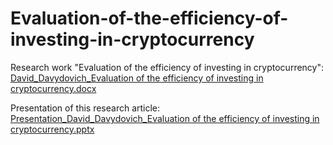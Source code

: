 # Evaluation-of-the-efficiency-of-investing-in-cryptocurrency
Research work "Evaluation of the efficiency of investing in cryptocurrency": 
[David_Davydovich_Evaluation of the efficiency of investing in cryptocurrency.docx](https://github.com/Dpdavydovich/Evaluation-of-the-efficiency-of-investing-in-cryptocurrency/files/9749126/David_Davydovich_Evaluation.of.the.efficiency.of.investing.in.cryptocurrency.docx)

Presentation of this research article: [Presentation_David_Davydovich_Evaluation of the efficiency of investing in cryptocurrency.pptx](https://github.com/Dpdavydovich/Evaluation-of-the-efficiency-of-investing-in-cryptocurrency/files/9749148/Presentation_David_Davydovich_Evaluation.of.the.efficiency.of.investing.in.cryptocurrency.pptx)
